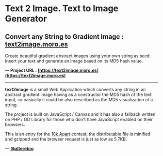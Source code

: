 # Text 2 Image. Text to Image Generator

## Convert any String to Gradient Image : [text2image.moro.es](https://text2image.moro.es)

Create beautiful gradient abstract images using your own string as seed. Insert your text and generate an image based on its MD5 hash value.

**&mdash; Project URL : [https://text2image.moro.es](https://text2image.moro.es)**

---

**text2image** is a small Web Application which converts any string in an abstract gradient image having as a constructor the MD5 hash of the text input, so basically it could be also described as the MD5 visualization of a string.

The project is built on JavaScript / Canvas and it has also a fallback written on PHP / GD Library for those who don't have JavaScript enabled on their browsers.

This is an entry for the [10k Apart](https://a-k-apart.com/) contest, the distributable file is minified and gzipped and the browser request is just as low as 5.7KB.

 &mdash; **[@alterebro](https://twitter.com/alterebro)**
